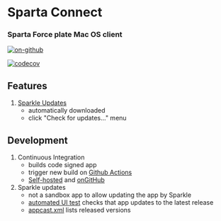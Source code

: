 # Sparta Connect

### Sparta Force plate Mac OS client

[![on-github](https://github.com/sparta-science/connect/workflows/on-github/badge.svg)](https://github.com/sparta-science/connect/actions?query=workflow%3Aon-github)

[![codecov](https://codecov.io/gh/sparta-science/connect/branch/master/graph/badge.svg)](https://codecov.io/gh/sparta-science/connect)

## Features

1. [Sparkle Updates](https://sparkle-project.org/)
   - automatically downloaded
   - click "Check for updates..." menu

## Development

1. Continuous Integration
   - builds code signed app
   - trigger new build on [Github Actions](https://github.com/sparta-science/connect/actions)
   - [Self-hosted](https://github.com/sparta-science/connect/actions?query=workflow%3Aself-hosted-test+branch%3Amaster) and [onGitHub](https://github.com/sparta-science/connect/actions?query=workflow%3AOnGitHub+branch%3Amaster)
2. Sparkle updates
   - not a sandbox app to allow updating the app by Sparkle
   - [automated UI test](https://github.com/sparta-science/connect/blob/master/UITests/UpdateAppTest.swift#L19) checks that app updates to the latest release
   - [appcast.xml](https://github.com/sparta-science/connect/releases/latest/download/appcast.xml) lists released versions
